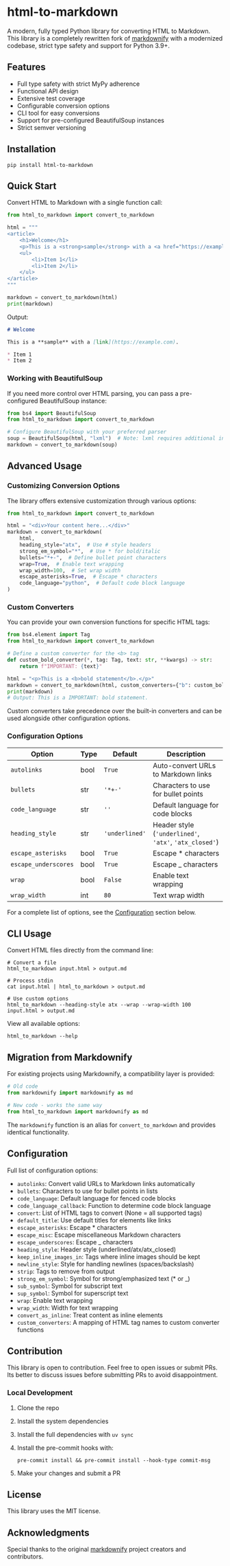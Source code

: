 # html-to-markdown

A modern, fully typed Python library for converting HTML to Markdown. This library is a completely rewritten fork
of [markdownify](https://pypi.org/project/markdownify/) with a modernized codebase, strict type safety and support for
Python 3.9+.

## Features

- Full type safety with strict MyPy adherence
- Functional API design
- Extensive test coverage
- Configurable conversion options
- CLI tool for easy conversions
- Support for pre-configured BeautifulSoup instances
- Strict semver versioning

## Installation

```shell
pip install html-to-markdown
```

## Quick Start

Convert HTML to Markdown with a single function call:

```python
from html_to_markdown import convert_to_markdown

html = """
<article>
    <h1>Welcome</h1>
    <p>This is a <strong>sample</strong> with a <a href="https://example.com">link</a>.</p>
    <ul>
        <li>Item 1</li>
        <li>Item 2</li>
    </ul>
</article>
"""

markdown = convert_to_markdown(html)
print(markdown)
```

Output:

```markdown
# Welcome

This is a **sample** with a [link](https://example.com).

* Item 1
* Item 2
```

### Working with BeautifulSoup

If you need more control over HTML parsing, you can pass a pre-configured BeautifulSoup instance:

```python
from bs4 import BeautifulSoup
from html_to_markdown import convert_to_markdown

# Configure BeautifulSoup with your preferred parser
soup = BeautifulSoup(html, "lxml")  # Note: lxml requires additional installation
markdown = convert_to_markdown(soup)
```

## Advanced Usage

### Customizing Conversion Options

The library offers extensive customization through various options:

```python
from html_to_markdown import convert_to_markdown

html = "<div>Your content here...</div>"
markdown = convert_to_markdown(
    html,
    heading_style="atx",  # Use # style headers
    strong_em_symbol="*",  # Use * for bold/italic
    bullets="*+-",  # Define bullet point characters
    wrap=True,  # Enable text wrapping
    wrap_width=100,  # Set wrap width
    escape_asterisks=True,  # Escape * characters
    code_language="python",  # Default code block language
)
```

### Custom Converters

You can provide your own conversion functions for specific HTML tags:

```python
from bs4.element import Tag
from html_to_markdown import convert_to_markdown

# Define a custom converter for the <b> tag
def custom_bold_converter(*, tag: Tag, text: str, **kwargs) -> str:
    return f"IMPORTANT: {text}"

html = "<p>This is a <b>bold statement</b>.</p>"
markdown = convert_to_markdown(html, custom_converters={"b": custom_bold_converter})
print(markdown)
# Output: This is a IMPORTANT: bold statement.
```

Custom converters take precedence over the built-in converters and can be used alongside other configuration options.

### Configuration Options

| Option               | Type | Default        | Description                                            |
| -------------------- | ---- | -------------- | ------------------------------------------------------ |
| `autolinks`          | bool | `True`         | Auto-convert URLs to Markdown links                    |
| `bullets`            | str  | `'*+-'`        | Characters to use for bullet points                    |
| `code_language`      | str  | `''`           | Default language for code blocks                       |
| `heading_style`      | str  | `'underlined'` | Header style (`'underlined'`, `'atx'`, `'atx_closed'`) |
| `escape_asterisks`   | bool | `True`         | Escape * characters                                    |
| `escape_underscores` | bool | `True`         | Escape _ characters                                    |
| `wrap`               | bool | `False`        | Enable text wrapping                                   |
| `wrap_width`         | int  | `80`           | Text wrap width                                        |

For a complete list of options, see the [Configuration](#configuration) section below.

## CLI Usage

Convert HTML files directly from the command line:

```shell
# Convert a file
html_to_markdown input.html > output.md

# Process stdin
cat input.html | html_to_markdown > output.md

# Use custom options
html_to_markdown --heading-style atx --wrap --wrap-width 100 input.html > output.md
```

View all available options:

```shell
html_to_markdown --help
```

## Migration from Markdownify

For existing projects using Markdownify, a compatibility layer is provided:

```python
# Old code
from markdownify import markdownify as md

# New code - works the same way
from html_to_markdown import markdownify as md
```

The `markdownify` function is an alias for `convert_to_markdown` and provides identical functionality.

## Configuration

Full list of configuration options:

- `autolinks`: Convert valid URLs to Markdown links automatically
- `bullets`: Characters to use for bullet points in lists
- `code_language`: Default language for fenced code blocks
- `code_language_callback`: Function to determine code block language
- `convert`: List of HTML tags to convert (None = all supported tags)
- `default_title`: Use default titles for elements like links
- `escape_asterisks`: Escape * characters
- `escape_misc`: Escape miscellaneous Markdown characters
- `escape_underscores`: Escape _ characters
- `heading_style`: Header style (underlined/atx/atx_closed)
- `keep_inline_images_in`: Tags where inline images should be kept
- `newline_style`: Style for handling newlines (spaces/backslash)
- `strip`: Tags to remove from output
- `strong_em_symbol`: Symbol for strong/emphasized text (\* or \_)
- `sub_symbol`: Symbol for subscript text
- `sup_symbol`: Symbol for superscript text
- `wrap`: Enable text wrapping
- `wrap_width`: Width for text wrapping
- `convert_as_inline`: Treat content as inline elements
- `custom_converters`: A mapping of HTML tag names to custom converter functions

## Contribution

This library is open to contribution. Feel free to open issues or submit PRs. Its better to discuss issues before
submitting PRs to avoid disappointment.

### Local Development

1. Clone the repo

1. Install the system dependencies

1. Install the full dependencies with `uv sync`

1. Install the pre-commit hooks with:

    ```shell
    pre-commit install && pre-commit install --hook-type commit-msg
    ```

1. Make your changes and submit a PR

## License

This library uses the MIT license.

## Acknowledgments

Special thanks to the original [markdownify](https://pypi.org/project/markdownify/) project creators and contributors.
